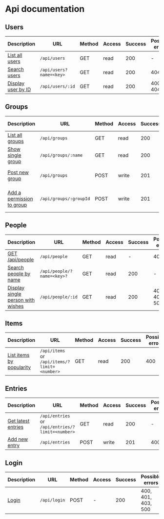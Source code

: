 # Api documentation

## Users

|Description |URL | Method | Access | Success | Possible errors | 
|------------|----|--------|---------|-----------------|-----------|
|[List all users](API/users.md#list-all-users) | `/api/users` | GET | read | 200 | - |
|[Search users](API/users.md#search-users) | `/api/users?name=<key>` | GET | read | 200 | 404 |
|[Display user by ID](API/users.md#display-user-by-id) | `/api/users/:id` | GET | read | 200 | 400, 404 |

## Groups

|Description |URL       |Method         | Access | Success | Possible errors |
|---------|----------|---------------| -------| -----------------|-----------|
|[List all groups](API/groups.md#list-all-groups)|`/api/groups` | GET       | read | 200 | -  |
|[Show single group](API/groups.md#show-single-group)|`/api/groups/:name`| GET | read | 200 | 404 |
|[Post new group](API/groups.md#post-new-group)|`/api/groups` | POST | write | 201 | 400, 403, 500(?) |
|[Add a permission to group](API/groups.md#add-a-permission-to-group) | `/api/groups/:groupId` | POST | write | 201 | 400, 403, 404, 500(?) |

## People

|Description | URL | Method | Access | Success | Possible errors |
|------------|-----|--------|---------|-----------------|-----------|
|[GET /api/people](API/people.md#get-base)|`/api/people`|GET | read | - | 400 |
|[Search people by name](API/people.md#search-people-by-name) | `/api/people/?name=<key>?` | GET | read | 200 | - |
|[Display single person with wishes](API/people.md#display-single-person-with-wishes) | `/api/people/:id` | GET | read | 200 | 400, 404, 500(?) |

## Items

|Description|URL |Method | Access | Success | Possible errors |
|-----------|----|-------|---------|-----------------|-----------|
|[List items by popularity](API/items.md#list-items-by-popularity)|`/api/items` or `/api/items/?limit=<number>`|GET | read | 200 | 400 |

## Entries

|Description | URL |Method | Access | Success | Possible errors|
|------------|-----|-------|---------|----------------|-----------|
|[Get latest entries](API/entries.md#get-latest-entries)|`/api/entries` or `/api/entries/?limit=<number>`| GET | read | 200 | - |
|[Add new entry](API/entries.md#add-new-entry)|`/api/entries`| POST | write | 201 | 400|

## Login

|Description | URL | Method | Access | Success | Possible errors |
|------------|-----|-------|---------|----------------|-----------|
|[Login](API/login.md#login)|`/api/login`|POST | - | 200 | 400, 401, 403, 500 |
